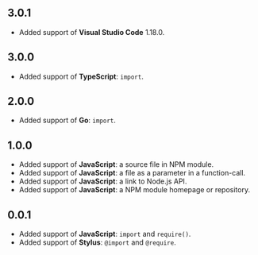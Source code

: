 ## 3.0.1
- Added support of **Visual Studio Code** 1.18.0.

## 3.0.0
- Added support of **TypeScript**: `import`.

## 2.0.0
- Added support of **Go**: `import`.

## 1.0.0
- Added support of **JavaScript**: a source file in NPM module.
- Added support of **JavaScript**: a file as a parameter in a function-call.
- Added support of **JavaScript**: a link to Node.js API.
- Added support of **JavaScript**: a NPM module homepage or repository.

## 0.0.1
- Added support of **JavaScript**: `import` and `require()`.
- Added support of **Stylus**: `@import` and `@require`.